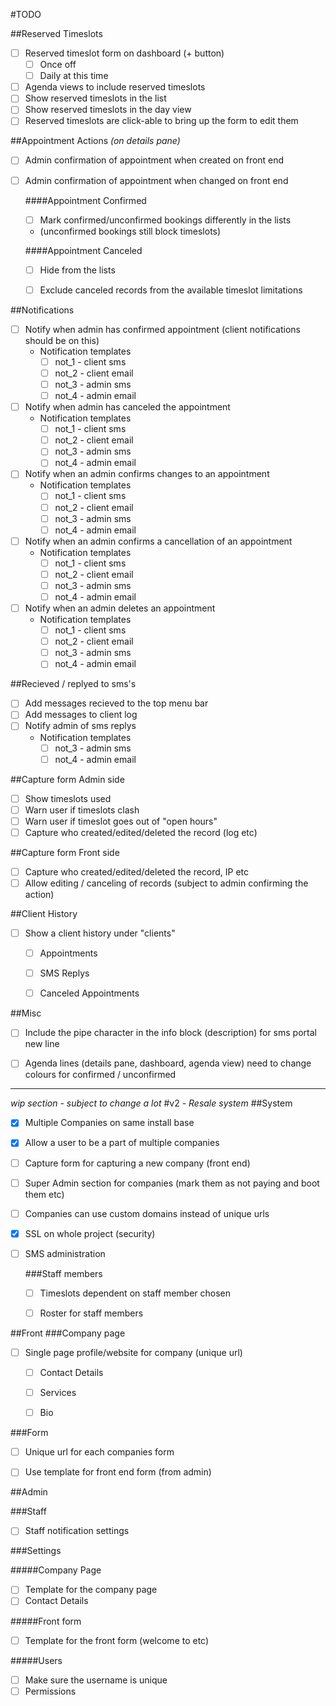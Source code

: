 #TODO

##Reserved Timeslots
- [ ] Reserved timeslot form on dashboard (+ button)
  - [ ] Once off
  - [ ] Daily at this time
- [ ] Agenda views to include reserved timeslots
- [ ] Show reserved timeslots in the list
- [ ] Show reserved timeslots in the day view
- [ ] Reserved timeslots are click-able to bring up the form to edit them

##Appointment Actions *(on details pane)*

- [ ] Admin confirmation of appointment when created on front end
- [ ] Admin confirmation of appointment when changed on front end

  ####Appointment Confirmed
  - [ ] Mark confirmed/unconfirmed bookings differently in the lists
   - (unconfirmed bookings still block timeslots)
      
  ####Appointment Canceled
  - [ ] Hide from the lists
  - [ ] Exclude canceled records from the available timeslot limitations



 ##Notifications
- [ ] Notify when admin has confirmed appointment (client notifications should be on this)
  - Notification templates
    - [ ] not_1 - client sms
    - [ ] not_2 - client email
    - [ ] not_3 - admin sms
    - [ ] not_4 - admin email
- [ ] Notify when admin has canceled the appointment
  - Notification templates
    - [ ] not_1 - client sms
    - [ ] not_2 - client email
    - [ ] not_3 - admin sms
    - [ ] not_4 - admin email
- [ ] Notify when an admin confirms changes to an appointment
  - Notification templates
    - [ ] not_1 - client sms
    - [ ] not_2 - client email
    - [ ] not_3 - admin sms
    - [ ] not_4 - admin email
- [ ] Notify when an admin confirms a cancellation of an appointment
  - Notification templates
    - [ ] not_1 - client sms
    - [ ] not_2 - client email
    - [ ] not_3 - admin sms
    - [ ] not_4 - admin email
- [ ] Notify when an admin deletes an appointment
  - Notification templates
    - [ ] not_1 - client sms
    - [ ] not_2 - client email
    - [ ] not_3 - admin sms
    - [ ] not_4 - admin email

##Recieved / replyed to sms's
- [ ] Add messages recieved to the top menu bar
- [ ] Add messages to client log
- [ ] Notify admin of sms replys
  - Notification templates
    - [ ] not_3 - admin sms
    - [ ] not_4 - admin email
    
##Capture form Admin side
- [ ] Show timeslots used
- [ ] Warn user if timeslots clash
- [ ] Warn user if timeslot goes out of "open hours"
- [ ] Capture who created/edited/deleted the record (log etc)    

##Capture form Front side
- [ ] Capture who created/edited/deleted the record, IP etc
- [ ] Allow editing / canceling of records (subject to admin confirming the action)

##Client History
- [ ] Show a client history under "clients"
  - [ ] Appointments
  - [ ] SMS Replys
  - [ ] Canceled Appointments
  
    
##Misc  
- [ ] Include the pipe character in the info block (description) for sms portal new line
- [ ] Agenda lines (details pane, dashboard, agenda view) need to change colours for confirmed / unconfirmed

 
---
*wip section - subject to change a lot*
#v2 - *Resale system*
##System
- [x] Multiple Companies on same install base 
- [x] Allow a user to be a part of multiple companies
- [ ] Capture form for capturing a new company (front end)
- [ ] Super Admin section for companies (mark them as not paying and boot them etc)
- [ ] Companies can use custom domains instead of unique urls
- [x] SSL on whole project (security)
- [ ] SMS administration

  ###Staff members
  - [ ] Timeslots dependent on staff member chosen
  - [ ] Roster for staff members



 ##Front 
 ###Company page
 - [ ] Single page profile/website for company (unique url)
   - [ ] Contact Details
   - [ ] Services
   - [ ] Bio
   
   
 ###Form
 - [ ] Unique url for each companies form
 - [ ] Use template for front end form (from admin)
 
 
##Admin

###Staff
- [ ] Staff notification settings

###Settings

#####Company Page
- [ ] Template for the company page
- [ ] Contact Details

#####Front form
- [ ] Template for the front form (welcome to etc)

#####Users
- [ ] Make sure the username is unique
- [ ] Permissions